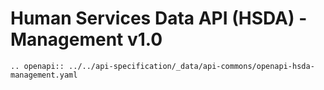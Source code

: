 # Human Services Data API (HSDA) - Management v1.0

```eval_rst
.. openapi:: ../../api-specification/_data/api-commons/openapi-hsda-management.yaml
```
